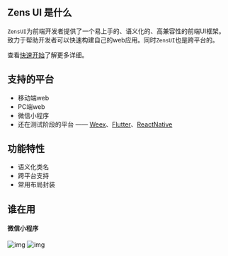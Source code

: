 ## Zens UI 是什么
`ZensUI`为前端开发者提供了一个易上手的、语义化的、高兼容性的前端UI框架。致力于帮助开发者可以快速构建自己的web应用。同时`ZensUI`也是跨平台的。

查看[快速开始](intro/quickstart.md)了解更多详细。

## 支持的平台
 * 移动端web
 * PC端web
 * 微信小程序
 * 还在测试阶段的平台 —— [Weex](http://weex.apache.org/cn/)、[Flutter](https://flutter.io/)、[ReactNative](https://facebook.github.io/react-native/)
 
## 功能特性
 - 语义化类名
 - 跨平台支持
 - 常用布局封装
 
## 谁在用

#### 微信小程序
![img](https://zens-pic.oss-cn-shenzhen.aliyuncs.com/static/space/qrcode/zens.gift.qr.jpg)
![img](https://zens-pic.oss-cn-shenzhen.aliyuncs.com/static/space/qrcode/chating.qr.jpg)